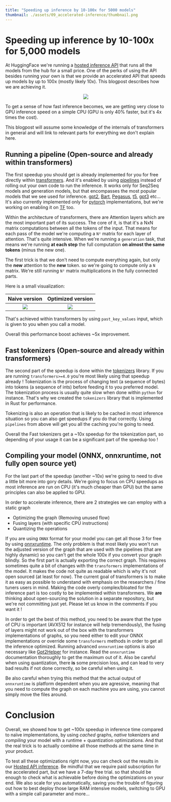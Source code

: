 ```yaml
---
title: "Speeding up inference by 10-100x for 5000 models"
thumbnail: ./assets/09_accelerated-inference/thumbnail.png
---
```


# **Speeding up inference by 10-100x for 5,000 models**

At HuggingFace we're running a [hosted inference API](https://huggingface.co/pricing) that runs
all the models from the hub for a small price. One of the perks of using the API besides running
your own is that we provide an accelerated API that speeds up models by up to 100x (mostly likely 10x). This blogpost describes how we are achieving it.


<p align="center">
  <img src="/blog/assets/09_accelerated_inference/thumbnail.png" />
</p>

To get a sense of how fast inference becomes, we are getting very close to GPU
inference speed on a simple CPU (GPU is only 40% faster, but it's 4x times the cost).


This blogpost will assume some knowledge of the internals of transformers in general
and will link to relevant parts for everything we don't explain here.

## Running a pipeline (Open-source and already within transformers)

The first speedup you should get is already implemented for you for free directly
within [transformers](https://github.com/huggingface/transformers). And it's enabled
by using [pipelines](https://huggingface.co/transformers/main_classes/pipelines.html?highlight=pipelines) instead of rolling out your own code to run the inference.
It works only for Seq2Seq models and generation models, but that encompasses the
most popular models that we see used for inference. [gpt2](https://cdn.openai.com/better-language-models/language_models_are_unsupervised_multitask_learners.pdf), [Bart](https://arxiv.org/abs/1910.13461),
[Pegasus](https://arxiv.org/abs/1912.08777), [t5](https://arxiv.org/abs/1910.10683), [gpt3](https://arxiv.org/abs/2005.14165) etc... It's also currently implemented only for [pytorch](https://pytorch.org/)
implementations, but we're working on enabling it on [TF](https://www.tensorflow.org/) too.

Within the architecture of transformers, there are Attention layers which are
the most important part of its success. The core of it, is that it's a NxN
matrix computations between all the tokens of the input. That means for each
pass of the model we're computing a `N²` matrix for each layer of attention.
That's quite intensive. When we're running a `generation` task, that means we're
running **at each step** the full computation **on almost the same tokens** (minus the new one).

The first trick is that we don't need to compute everything again, but only the **new**
attention to the **new** token. so we're going to compute only a `N` matrix. We're still
running `N²` matrix multiplications in the fully connected parts.

Here is a small visualization:

| Naive version                                                                                             | Optimized version                                                                                       |
|:---------------------------------------------------------------------------------------------------------:|:-------------------------------------------------------------------------------------------------------:|
|![](/blog/assets/09_accelerated_inference/unoptimized_graph.png)|![](/blog/assets/09_accelerated_inference/optimized_graph.png)|

That's achieved within transformers by using `past_key_values` input, which is
given to you when you call a model. 

Overall this performance boost achieves ~5x improvement.


## Fast tokenizers (Open-source and already within transformers)

The second part of the speedup is done within the [tokenizers](https://github.com/huggingface/tokenizers/) library.
If you are running `transformers>=4.0` you're most likely using that speedup already !
Tokenization is the process of changing text (a sequence of bytes) into tokens (a sequence
of ints) before feeding it to you preferred model. The tokenization process is usually quite slow
when done within `python` for instance. That's why we created the `tokenizers` library
that is implemented in Rust for performance.

Tokenizing is also an operation that is likely to be cached in most inference situation
so you can also get speedups if you do that correctly. Using `pipelines` from above
will get you all the caching you're going to need.

Overall the Fast tokenizers get a ~10x speedup for the tokenization part, so depending of
your usage it can be a significant part of the speedup too !


## Compiling your model (ONNX, onnxruntime, not fully open source yet)

For the last part of the speedup (another ~10x) we're going to need to dive 
a little bit more into gory details.
We're going to focus on CPU speedups as most inference are run on CPU (it's much cheaper than GPU) but
the same principles can also be applied to GPU.

In order to accelerate inference, there are 2 strategies we can employ with a static graph

 - Optimizing the graph (Removing unused flow)
 - Fusing layers (with specific CPU instructions)
 - Quantizing the operations

If you are using `ONNX` format for your model you can get all those 3 for free
by using [onnxruntime](https://github.com/microsoft/onnxruntime). The only problem
is that most likely you won't run the adjusted version of the graph that are used 
with the pipelines (that are highly dynamic) so you can't get the whole 100x if
you convert your graph blindly. So the first part is actually exporting the correct
graph. This requires sometimes quite a bit of changes with the `transformers` 
implementations of the model. It makes the code not quite as readable which is
why it's not open sourced (at least for now). The current goal of transformers
is to make it as easy as possible to understand with emphasis on the researchers
/ fine tuners users in mind. Making the code overly complex/bloated for the inference
part is too costly to be implemented within transformers. We **are** thinking 
about open-sourcing the solution in a separate repository, but we're not committing just yet.
Please let us know in the comments if you want it !

In order to get the best of this method, you need to be aware that the type of
CPU is important (AVX512 for instance will help tremendously), the fusing of layers
might not work out of the box with the transformers implementations of graphs, so you
need either to edit your ONNX implementations or override some `transformers` methods
in order to get all the inference optimized.
Running advanced `onnxruntime` options is also necessary
like [Gpt2Helper](https://github.com/microsoft/onnxruntime/blob/094384781ea0caa3931061609ca90a84b6a0b64c/onnxruntime/python/tools/transformers/gpt2_helper.py#L100) for instance.
Read the `onnxruntime` documentation thoroughly to get the maximum out of it.
Also be careful when using quantization, there **is** some precision loss, and
can lead to very bad results if not done correctly, so be careful when using it.

Be also careful when trying this method that the actual output of `onnxruntime` 
is platform dependent when you are agressive, meaning that you need to compute
the graph on each machine you are using, you cannot simply move the files around.
 

# Conclusion

Overall, we showed how to get ~100x speedup in inference time compared to naïve
implementations, by using *cached* graphs, *native* tokenizers and *compiling*
your model with a runtime + quantization optimizations. And that the real trick
is to actually combine all those methods at the same time in your product.

To test all these optimizations right now, you can check out the results in our [Hosted API inference](https://huggingface.co/pricing). Be mindful that we require paid subscription for the accelerated part, but we have a 7-day free trial.
so that should be enough to check what is achievable before doing the optimizations on your end.
We also scale for you automatically, saving you the trouble of figuring out how to best
deploy those large RAM intensive models, switching to GPU with a simple call parameter and more...
